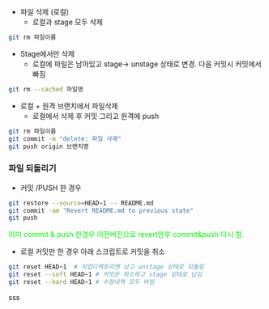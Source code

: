 - 파일 삭제 (로컬)
    - 로컬과 stage 모두 삭제

```bash
git rm 파일이름
```
  
- Stage에서만 삭제
    - 로컬에 파일은 남아있고 stage-> unstage 상태로 변경. 다음 커밋시 커밋에서 빠짐
  
```bash
git rm --cached 파일명
```

- 로컬 + 원격 브랜치에서 파일삭제
    - 로컬에서 삭제 후 커밋 그리고 원격에 push
   
```bash
git rm 파일이름
git commit -m "delete: 파일 삭제"
git push origin 브랜치명
```

### 파일 되돌리기
- 커밋 /PUSH 한 경우
```bash
git restore --source=HEAD~1 -- README.md
git commit -am "Revert README.md to previous state"
git push
```
<font color=gree>
이미 commit & push 한경우 이전버전으로 revert한후 commit&push 다시 함.
</font>

- 로컬 커밋만 한 경우 아래 스크립트로 커밋을 취소
```bash
git reset HEAD~1  # 작업디렉토리엔 남고 unstage 상태로 되돌림
git reset --soft HEAD~1 # 커밋은 취소하고 stage 상태로 남김
git reset --hard HEAD~1 # 수정내역 모두 버림
```    

sss
